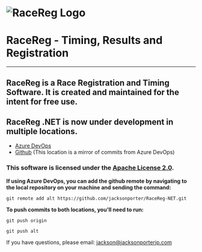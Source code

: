 # ![RaceReg Logo](https://image.jimcdn.com/app/cms/image/transf/dimension=200x10000:format=png/path/s6723e038b030cc3c/image/ib24e5acf080cc3ee/version/1447710752/image.png)
# RaceReg - Timing, Results and Registration
---
## RaceReg is a Race Registration and Timing Software. It is created and maintained for the intent for free use. 
## RaceReg .NET is now under development in multiple locations. 
* [Azure DevOps](https://dev.azure.com/RaceReg/RaceReg)
* [Github](https://githubom.com/jacksonporter/RaceReg-NET) (This location is a mirror of commits from Azure DevOps)

### This software is licensed under the [Apache License 2.0](https://github.com/jacksonporter/RaceReg-NET/blob/master/LICENSE). 

**If using Azure DevOps, you can add the github remote by navigating to the local repository on your machine and sending the command:**

`git remote add alt https://github.com/jacksonporter/RaceReg-NET.git`

**To push commits to both locations, you'll need to run:**

`git push origin`

`git push alt`

If you have questions, please email: <jackson@jacksonporterjp.com>

